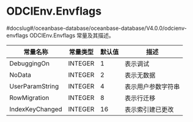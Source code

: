 ODCIEnv.Envflags 
=====================================
#docslug#/oceanbase-database/oceanbase-database/V4.0.0/odcienv-envflags
ODCIEnv.Envflags 常量及其描述。


|      常量名称       |  常量类型   | 默认值 |    描述     |
|-----------------|---------|-----|-----------|
| DebuggingOn     | INTEGER | 1   | 表示调试      |
| NoData          | INTEGER | 2   | 表示无数据     |
| UserParamString | INTEGER | 4   | 表示用户参数字符串 |
| RowMigration    | INTEGER | 8   | 表示行迁移     |
| IndexKeyChanged | INTEGER | 16  | 表示索引建已更改  |



